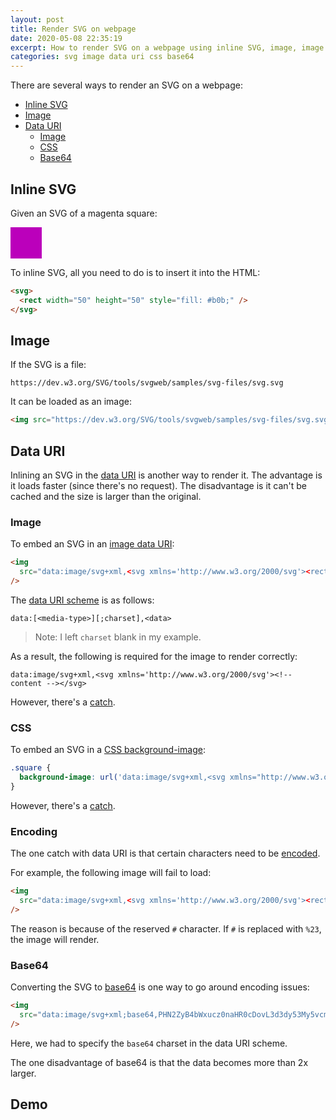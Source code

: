 ```yaml
---
layout: post
title: Render SVG on webpage
date: 2020-05-08 22:35:19
excerpt: How to render SVG on a webpage using inline SVG, image, image data URI, CSS data URI, and base64 data URI.
categories: svg image data uri css base64
---
```


There are several ways to render an SVG on a webpage:

- [Inline SVG](#inline-svg)
- [Image](#image)
- [Data URI](#data-uri)
  - [Image](#image-1)
  - [CSS](#css)
  - [Base64](#base64)

## Inline SVG

Given an SVG of a magenta square:

<svg width="50" height="50"><rect width="50" height="50" style="fill: #b0b;" /></svg>

To inline SVG, all you need to do is to insert it into the HTML:

```html
<svg>
  <rect width="50" height="50" style="fill: #b0b;" />
</svg>
```

## Image

If the SVG is a file:

```
https://dev.w3.org/SVG/tools/svgweb/samples/svg-files/svg.svg
```

It can be loaded as an image:

```html
<img src="https://dev.w3.org/SVG/tools/svgweb/samples/svg-files/svg.svg" />
```

## Data URI

Inlining an SVG in the [data URI](https://developer.mozilla.org/en-US/docs/Web/HTTP/Basics_of_HTTP/Data_URIs) is another way to render it. The advantage is it loads faster (since there's no request). The disadvantage is it can't be cached and the size is larger than the original.

### Image

To embed an SVG in an [image data URI](https://css-tricks.com/lodge/svg/09-svg-data-uris/):

```html
<img
  src="data:image/svg+xml,<svg xmlns='http://www.w3.org/2000/svg'><rect width='50' height='50' /></svg>"
/>
```

The [data URI scheme](https://en.wikipedia.org/wiki/Data_URI_scheme) is as follows:

```
data:[<media-type>][;charset],<data>
```

> Note: I left `charset` blank in my example.

As a result, the following is required for the image to render correctly:

```
data:image/svg+xml,<svg xmlns='http://www.w3.org/2000/svg'><!-- content --></svg>
```

However, there's a [catch](#encoding).

### CSS

To embed an SVG in a [CSS background-image](https://css-tricks.com/lodge/svg/09-svg-data-uris/):

```css
.square {
  background-image: url('data:image/svg+xml,<svg xmlns="http://www.w3.org/2000/svg"><rect width="50" height="50" /></svg>');
}
```

However, there's a [catch](#encoding).

### Encoding

The one catch with data URI is that certain characters need to be [encoded](https://en.wikipedia.org/wiki/Percent-encoding).

For example, the following image will fail to load:

```html
<img
  src="data:image/svg+xml,<svg xmlns='http://www.w3.org/2000/svg'><rect width='50' height='50' style='fill: #b0b;' /></svg>"
/>
```

The reason is because of the reserved `#` character. If `#` is replaced with `%23`, the image will render.

### Base64

Converting the SVG to [base64](https://developer.mozilla.org/en-US/docs/Glossary/Base64) is one way to go around encoding issues:

```html
<img
  src="data:image/svg+xml;base64,PHN2ZyB4bWxucz0naHR0cDovL3d3dy53My5vcmcvMjAwMC9zdmcnPjxyZWN0IHdpZHRoPSc1MCcgaGVpZ2h0PSc1MCcgc3R5bGU9J2ZpbGw6ICNiMGI7JyAvPjwvc3ZnPg=="
/>
```

Here, we had to specify the `base64` charset in the data URI scheme.

The one disadvantage of base64 is that the data becomes more than 2x larger.

## Demo

<script async src="//jsfiddle.net/remarkablemark/r6q59Ljn/embed/html,css,result/"></script>

